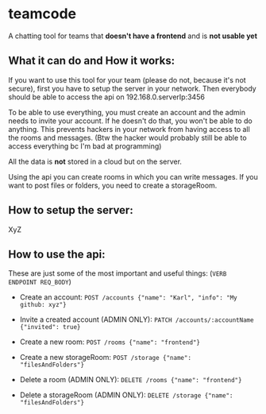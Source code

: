 # teamcode

A chatting tool for teams that **doesn't have a frontend** and is **not usable yet**

## What it can do and How it works:

If you want to use this tool for your team (please do not, because it's not
secure), first you have to setup the server in your network. Then everybody
should be able to access the api on 192.168.0.serverIp:3456

To be able to use everything, you must create an account and the admin needs to
invite your account. If he doesn't do that, you won't be able to do anything.
This prevents hackers in your network from having access to all the rooms and messages.
(Btw the hacker would probably still be able to access everything bc I'm bad at programming)

All the data is **not** stored in a cloud but on the server.

Using the api you can create rooms in which you can write messages. If you want
to post files or folders, you need to create a storageRoom.

## How to setup the server:

XyZ

## How to use the api:

These are just some of the most important and useful things: (```VERB ENDPOINT REQ_BODY```)

- Create an account: ```POST /accounts {"name": "Karl", "info": "My github: xyz"}```
- Invite a created account (ADMIN ONLY): ```PATCH /accounts/:accountName {"invited": true}```

- Create a new room: ```POST /rooms {"name": "frontend"}```
- Create a new storageRoom: ```POST /storage {"name": "filesAndFolders"}```
- Delete a room (ADMIN ONLY): ```DELETE /rooms {"name": "frontend"}```
- Delete a storageRoom (ADMIN ONLY): ```DELETE /storage {"name": "filesAndFolders"}```
